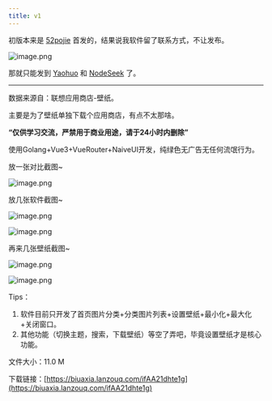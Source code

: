 ```yaml
---
title: v1
---
```


初版本来是 [52pojie](https://www.52pojie.cn/thread-1851692-1-1.html) 首发的，结果说我软件留了联系方式，不让发布。

![image.png](https://b3logfile.com/file/2023/11/image-4XfHmHq.png)

那就只能发到 [Yaohuo](https://yaohuo.me/bbs-1245774.html) 和 [NodeSeek](https://www.nodeseek.com/post-34217-1) 了。

---

数据来源自：联想应用商店-壁纸。

主要是为了壁纸单独下载个应用商店，有点不太那啥。

**“仅供学习交流，严禁用于商业用途，请于24小时内删除”**

使用Golang+Vue3+VueRouter+NaiveUI开发，纯绿色无广告无任何流氓行为。

放一张对比截图~

![image.png](https://b3logfile.com/file/2023/11/image-oe3kmsy.png)

放几张软件截图~

![image.png](https://b3logfile.com/file/2023/11/image-xuKgr1a.png)

![image.png](https://b3logfile.com/file/2023/11/image-SFuoIEu.png)

再来几张壁纸截图~

![image.png](https://b3logfile.com/file/2023/11/image-GKn4Ulq.png)

![image.png](https://b3logfile.com/file/2023/11/image-4kSbJqf.png)

Tips：
1. 软件目前只开发了首页图片分类+分类图片列表+设置壁纸+最小化+最大化+关闭窗口。
2. 其他功能（切换主题，搜索，下载壁纸）等空了弄吧，毕竟设置壁纸才是核心功能。

文件大小：11.0 M

下载链接：[https://biuaxia.lanzouq.com/ifAA21dhte1g](https://biuaxia.lanzouq.com/ifAA21dhte1g)
